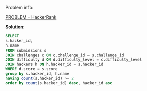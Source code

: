 Problem info:

[PROBLEM - HackerRank](https://www.hackerrank.com/challenges/full-score/problem?isFullScreen=true)

**Solution:**
````sql
SELECT 
s.hacker_id,
h.name
FROM submissions s
JOIN challenges c ON c.challenge_id = s.challenge_id
JOIN difficulty d ON d.difficulty_level = c.difficulty_level
JOIN hackers h ON h.hacker_id = s.hacker_id
WHERE d.score = s.score
group by s.hacker_id, h.name
having count(s.hacker_id) >= 2 
order by count(s.hacker_id) desc, hacker_id asc
````
